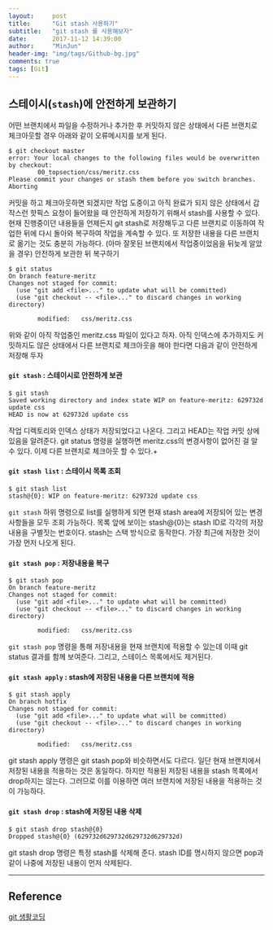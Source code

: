 ```yaml
---
layout:     post
title:      "Git stash 사용하기"
subtitle:   "git stash 를 사용해보자"
date:       2017-11-12 14:39:00
author:     "MinJun"
header-img: "img/tags/Github-bg.jpg"
comments: true
tags: [Git]
---
```


## 스테이시(`stash`)에 안전하게 보관하기

어떤 브랜치에서 파일을 수정하거나 추가한 후 커밋하지 않은 상태에서 다른 브랜치로 체크아웃할 경우 아래와 같이 오류메시지를 보게 된다.

```git
$ git checkout master
error: Your local changes to the following files would be overwritten by checkout:
        00_topsection/css/meritz.css
Please commit your changes or stash them before you switch branches.
Aborting
```

커밋을 하고 체크아웃하면 되겠지만 작업 도중이고 아직 완료가 되지 않은 상태에서 갑작스런 핫픽스 요청이 들어왔을 때 안전하게 저장하기 위해서 stash를 사용할 수 있다. 현재 진행중이던 내용들을 언제든지 git stash로 저장해두고 다른 브랜치로 이동하여 작업한 뒤에 다시 돌아와 복구하여 작업을 계속할 수 있다.
또 저장한 내용을 다른 브랜치로 옮기는 것도 충분히 가능하다. (아마 잘못된 브랜치에서 작업중이었음을 뒤늦게 알았을 경우)
안전하게 보관한 뒤 복구하기


```
$ git status
On branch feature-meritz
Changes not staged for commit:
  (use "git add <file>..." to update what will be committed)
  (use "git checkout -- <file>..." to discard changes in working directory)

        modified:   css/meritz.css
```
        
위와 같이 아직 작업중인 meritz.css 파일이 있다고 하자. 아직 인덱스에 추가하지도 커밋하지도 않은 상태에서 다른 브랜치로 체크아웃을 해야 한다면 다음과 같이 안전하게 저장해 두자

#### `git stash` : 스테이시로 안전하게 보관

```
$ git stash
Saved working directory and index state WIP on feature-meritz: 629732d update css
HEAD is now at 629732d update css
```

작업 디렉토리와 인덱스 상태가 저장되었다고 나온다. 그리고 HEAD는 작업 커밋 상에 있음을 알려준다. git status 명령을 실행하면 meritz.css의 변경사항이 없어진 걸 알 수 있다. 이제 다른 브랜치로 체크아웃 할 수 있다.+

#### `git stash list` : 스테이시 목록 조회

```
$ git stash list
stash@{0}: WIP on feature-meritz: 629732d update css
```

`git stash` 하위 명령으로 list를 실행하게 되면 현재 stash area에 저장되어 있는 변경사항들을 모두 조회 가능하다. 목록 앞에 보이는 stash@{0}는 stash ID로 각각의 저장 내용을 구별짓는 번호이다. stash는 스택 방식으로 동작한다. 가장 최근에 저장한 것이 가장 먼저 나오게 된다.

#### `git stash pop` : 저장내용을 복구

```
$ git stash pop
On branch feature-meritz
Changes not staged for commit:
  (use "git add <file>..." to update what will be committed)
  (use "git checkout -- <file>..." to discard changes in working directory)

        modified:   css/meritz.css
```

        
`git stash pop` 명령을 통해 저장내용을 현재 브랜치에 적용할 수 있는데 이때 git status 결과를 함께 보여준다. 그리고, 스테이스 목록에서도 제거된다.

#### `git stash apply` : stash에 저장된 내용을 다른 브랜치에 적용

```
$ git stash apply
On branch hotfix
Changes not staged for commit:
  (use "git add <file>..." to update what will be committed)
  (use "git checkout -- <file>..." to discard changes in working directory)

        modified:   css/meritz.css
```

        
git stash apply 명령은 git stash pop와 비슷하면서도 다르다. 일단 현재 브랜치에서 저장된 내용을 적용하는 것은 동일하다. 하지만 적용된 저장된 내용을 stash 목록에서 drop하지는 않는다. 그러므로 이를 이용하면 여러 브랜치에 저장된 내용을 적용하는 것이 가능하다.

#### `git stash drop` : stash에 저장된 내용 삭제

```
$ git stash drop stash@{0}
Dropped stash@{0} (629732d629732d629732d629732d)
```

git stash drop 명령은 특정 stash를 삭제해 준다. stash ID를 명시하지 않으면 pop과 같이 나중에 저장된 내용이 먼저 삭제된다.

---

## Reference 

[git 생활코딩](https://mylko72.gitbooks.io/git/content/)<br>

